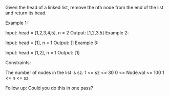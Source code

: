 Given the head of a linked list, remove the nth node from the end of the list and return its head.

Example 1:

Input: head = [1,2,3,4,5], n = 2
Output: [1,2,3,5]
Example 2:

Input: head = [1], n = 1
Output: []
Example 3:

Input: head = [1,2], n = 1
Output: [1]

Constraints:

The number of nodes in the list is sz.
1 <= sz <= 30
0 <= Node.val <= 100
1 <= n <= sz

Follow up: Could you do this in one pass?
